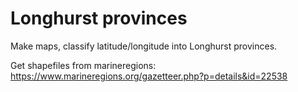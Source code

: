 # Longhurst provinces

Make maps, classify latitude/longitude into Longhurst provinces.

Get shapefiles from marineregions: https://www.marineregions.org/gazetteer.php?p=details&id=22538
